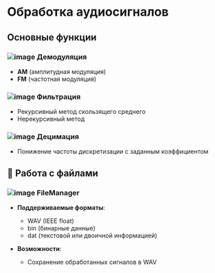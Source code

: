 #   Обработка аудиосигналов

##  Основные функции

### ![image](https://github.com/user-attachments/assets/f423caff-4e65-47f4-ae01-9871b851f7ed) Демодуляция
- **AM** (амплитудная модуляция)
- **FM** (частотная модуляция)

### ![image](https://github.com/user-attachments/assets/4d47e1cc-09b4-467c-bd14-44225713de26) Фильтрация
- Рекурсивный метод скользящего среднего  
- Нерекурсивный метод  

### ![image](https://github.com/user-attachments/assets/ea96ed6f-3ce7-4320-8e6e-6398aa09aeb8) Децимация
- Понижение частоты дискретизации с заданным коэффициентом

## 📂 Работа с файлами
### ![image](https://github.com/user-attachments/assets/88a07b59-f5fc-44f4-997d-99135a92a670) FileManager
- **Поддерживаемые форматы**:
  - WAV (IEEE float)
  - bin (бинарные данные)
  - dat (текстовой или двоичной информацией)
  
- **Возможности**:
  - Сохранение обработанных сигналов в WAV
  
